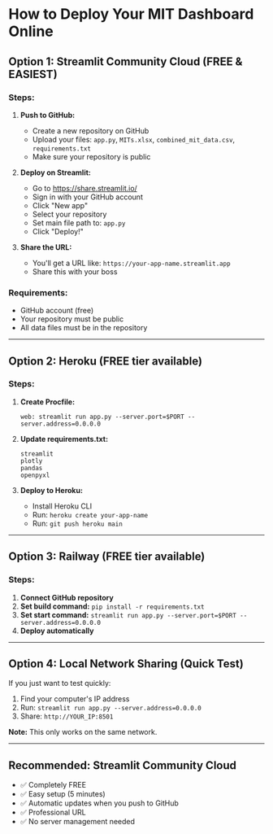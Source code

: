 # How to Deploy Your MIT Dashboard Online

## Option 1: Streamlit Community Cloud (FREE & EASIEST)

### Steps:
1. **Push to GitHub:**
   - Create a new repository on GitHub
   - Upload your files: `app.py`, `MITs.xlsx`, `combined_mit_data.csv`, `requirements.txt`
   - Make sure your repository is public

2. **Deploy on Streamlit:**
   - Go to https://share.streamlit.io/
   - Sign in with your GitHub account
   - Click "New app"
   - Select your repository
   - Set main file path to: `app.py`
   - Click "Deploy!"

3. **Share the URL:**
   - You'll get a URL like: `https://your-app-name.streamlit.app`
   - Share this with your boss

### Requirements:
- GitHub account (free)
- Your repository must be public
- All data files must be in the repository

---

## Option 2: Heroku (FREE tier available)

### Steps:
1. **Create Procfile:**
   ```
   web: streamlit run app.py --server.port=$PORT --server.address=0.0.0.0
   ```

2. **Update requirements.txt:**
   ```
   streamlit
   plotly
   pandas
   openpyxl
   ```

3. **Deploy to Heroku:**
   - Install Heroku CLI
   - Run: `heroku create your-app-name`
   - Run: `git push heroku main`

---

## Option 3: Railway (FREE tier available)

### Steps:
1. **Connect GitHub repository**
2. **Set build command:** `pip install -r requirements.txt`
3. **Set start command:** `streamlit run app.py --server.port=$PORT --server.address=0.0.0.0`
4. **Deploy automatically**

---

## Option 4: Local Network Sharing (Quick Test)

If you just want to test quickly:
1. Find your computer's IP address
2. Run: `streamlit run app.py --server.address=0.0.0.0`
3. Share: `http://YOUR_IP:8501`

**Note:** This only works on the same network.

---

## Recommended: Streamlit Community Cloud
- ✅ Completely FREE
- ✅ Easy setup (5 minutes)
- ✅ Automatic updates when you push to GitHub
- ✅ Professional URL
- ✅ No server management needed
